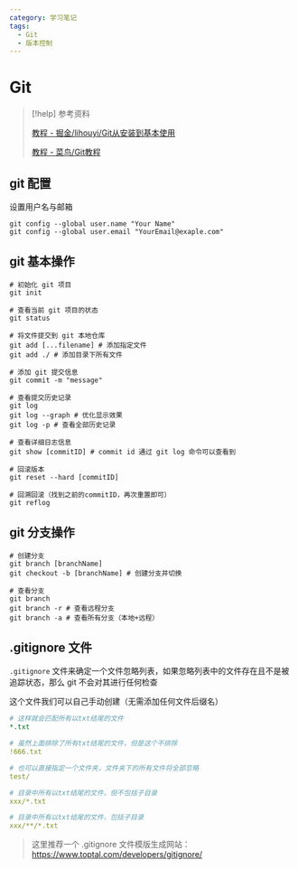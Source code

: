 ```yaml
---
category: 学习笔记
tags:
  - Git
  - 版本控制
---
```


# Git

> [!help] 参考资料
> 
> [教程 - 掘金/lihouyi/Git从安装到基本使用](https://juejin.cn/post/7245176801491894333)
>
> [教程 - 菜鸟/Git教程](https://www.runoob.com/git/git-tutorial.html)

## git 配置

设置用户名与邮箱

```shell
git config --global user.name "Your Name"
git config --global user.email "YourEmail@exaple.com"
```

## git 基本操作

```shell
# 初始化 git 项目
git init

# 查看当前 git 项目的状态
git status

# 将文件提交到 git 本地仓库
git add [...filename] # 添加指定文件
git add ./ # 添加目录下所有文件

# 添加 git 提交信息
git commit -m "message"

# 查看提交历史记录
git log 
git log --graph # 优化显示效果
git log -p # 查看全部历史记录

# 查看详细日志信息
git show [commitID] # commit id 通过 git log 命令可以查看到 

# 回滚版本
git reset --hard [commitID] 

# 回溯回滚（找到之前的commitID，再次重置即可）
git reflog 
```

## git 分支操作

```shell
# 创建分支
git branch [branchName] 
git checkout -b [branchName] # 创建分支并切换

# 查看分支
git branch 
git branch -r # 查看远程分支
git branch -a # 查看所有分支（本地+远程）

```

## .gitignore 文件

`.gitignore` 文件来确定一个文件忽略列表，如果忽略列表中的文件存在且不是被追踪状态，那么 git 不会对其进行任何检查

这个文件我们可以自己手动创建（无需添加任何文件后缀名）

```yaml
# 这样就会匹配所有以txt结尾的文件
*.txt

# 虽然上面排除了所有txt结尾的文件，但是这个不排除
!666.txt

# 也可以直接指定一个文件夹，文件夹下的所有文件将全部忽略
test/

# 目录中所有以txt结尾的文件，但不包括子目录
xxx/*.txt

# 目录中所有以txt结尾的文件，包括子目录
xxx/**/*.txt
```

> 这里推荐一个 .gitignore 文件模版生成网站：https://www.toptal.com/developers/gitignore/
